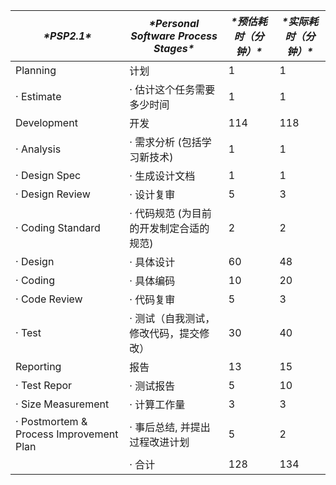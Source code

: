 | ***\*PSP2.1\****                        | ***\*Personal Software Process Stages\**** | ***\*预估耗时（分钟）\**** | ***\*实际耗时（分钟）\**** |
| --------------------------------------- | ------------------------------------------ | -------------------------- | -------------------------- |
| Planning                                | 计划                                       | 1                          | 1                          |
| · Estimate                              | · 估计这个任务需要多少时间                 | 1                          | 1                          |
| Development                             | 开发                                       | 114                        | 118                        |
| · Analysis                              | · 需求分析 (包括学习新技术)                | 1                          | 1                          |
| · Design Spec                           | · 生成设计文档                             | 1                          | 1                          |
| · Design Review                         | · 设计复审                                 | 5                          | 3                          |
| · Coding Standard                       | · 代码规范 (为目前的开发制定合适的规范)    | 2                          | 2                          |
| · Design                                | · 具体设计                                 | 60                         | 48                         |
| · Coding                                | · 具体编码                                 | 10                         | 20                         |
| · Code Review                           | · 代码复审                                 | 5                          | 3                          |
| · Test                                  | · 测试（自我测试，修改代码，提交修改）     | 30                         | 40                         |
| Reporting                               | 报告                                       | 13                         | 15                         |
| · Test Repor                            | · 测试报告                                 | 5                          | 10                         |
| · Size Measurement                      | · 计算工作量                               | 3                          | 3                          |
| · Postmortem & Process Improvement Plan | · 事后总结, 并提出过程改进计划             | 5                          | 2                          |
|                                         | · 合计                                     | 128                        | 134                        |

